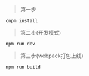 
> 第一步

```
cnpm install
```

> 第二步(开发模式)

```
npm run dev
```

> 第三步(webpack打包上线)

```
npm run build
```


